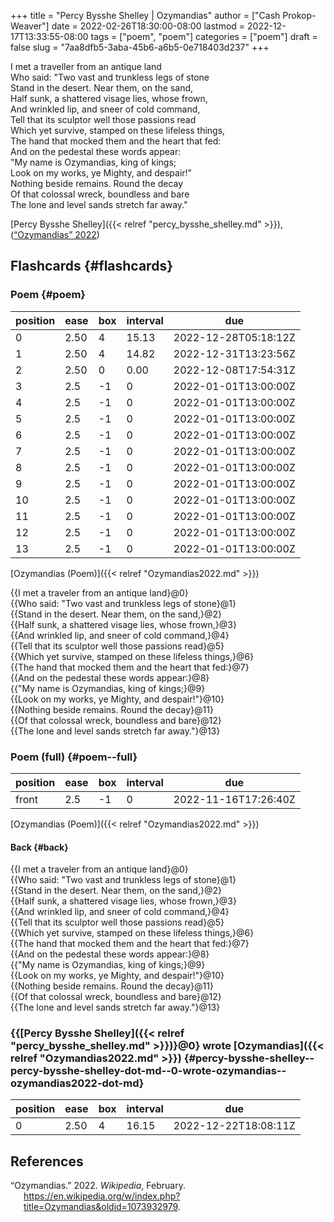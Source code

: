 +++
title = "Percy Bysshe Shelley | Ozymandias"
author = ["Cash Prokop-Weaver"]
date = 2022-02-26T18:30:00-08:00
lastmod = 2022-12-17T13:33:55-08:00
tags = ["poem", "poem"]
categories = ["poem"]
draft = false
slug = "7aa8dfb5-3aba-45b6-a6b5-0e718403d237"
+++

<div class="verse">

I met a traveller from an antique land<br />
Who said: "Two vast and trunkless legs of stone<br />
Stand in the desert. Near them, on the sand,<br />
Half sunk, a shattered visage lies, whose frown,<br />
And wrinkled lip, and sneer of cold command,<br />
Tell that its sculptor well those passions read<br />
Which yet survive, stamped on these lifeless things,<br />
The hand that mocked them and the heart that fed:<br />
And on the pedestal these words appear:<br />
"My name is Ozymandias, king of kings;<br />
Look on my works, ye Mighty, and despair!"<br />
Nothing beside remains. Round the decay<br />
Of that colossal wreck, boundless and bare<br />
The lone and level sands stretch far away."<br />

</div>

[Percy Bysshe Shelley]({{< relref "percy_bysshe_shelley.md" >}}), (<a href="#citeproc_bib_item_1">“Ozymandias” 2022</a>)


## Flashcards {#flashcards}


### Poem {#poem}

| position | ease | box | interval | due                  |
|----------|------|-----|----------|----------------------|
| 0        | 2.50 | 4   | 15.13    | 2022-12-28T05:18:12Z |
| 1        | 2.50 | 4   | 14.82    | 2022-12-31T13:23:56Z |
| 2        | 2.50 | 0   | 0.00     | 2022-12-08T17:54:31Z |
| 3        | 2.5  | -1  | 0        | 2022-01-01T13:00:00Z |
| 4        | 2.5  | -1  | 0        | 2022-01-01T13:00:00Z |
| 5        | 2.5  | -1  | 0        | 2022-01-01T13:00:00Z |
| 6        | 2.5  | -1  | 0        | 2022-01-01T13:00:00Z |
| 7        | 2.5  | -1  | 0        | 2022-01-01T13:00:00Z |
| 8        | 2.5  | -1  | 0        | 2022-01-01T13:00:00Z |
| 9        | 2.5  | -1  | 0        | 2022-01-01T13:00:00Z |
| 10       | 2.5  | -1  | 0        | 2022-01-01T13:00:00Z |
| 11       | 2.5  | -1  | 0        | 2022-01-01T13:00:00Z |
| 12       | 2.5  | -1  | 0        | 2022-01-01T13:00:00Z |
| 13       | 2.5  | -1  | 0        | 2022-01-01T13:00:00Z |

[Ozymandias (Poem)]({{< relref "Ozymandias2022.md" >}})

<div class="verse">

{{I met a traveler from an antique land}@0}<br />
{{Who said: "Two vast and trunkless legs of stone}@1}<br />
{{Stand in the desert. Near them, on the sand,}@2}<br />
{{Half sunk, a shattered visage lies, whose frown,}@3}<br />
{{And wrinkled lip, and sneer of cold command,}@4}<br />
{{Tell that its sculptor well those passions read}@5}<br />
{{Which yet survive, stamped on these lifeless things,}@6}<br />
{{The hand that mocked them and the heart that fed:}@7}<br />
{{And on the pedestal these words appear:}@8}<br />
{{"My name is Ozymandias, king of kings;}@9}<br />
{{Look on my works, ye Mighty, and despair!"}@10}<br />
{{Nothing beside remains. Round the decay}@11}<br />
{{Of that colossal wreck, boundless and bare}@12}<br />
{{The lone and level sands stretch far away."}@13}<br />

</div>


### Poem (full) {#poem--full}

| position | ease | box | interval | due                  |
|----------|------|-----|----------|----------------------|
| front    | 2.5  | -1  | 0        | 2022-11-16T17:26:40Z |

[Ozymandias (Poem)]({{< relref "Ozymandias2022.md" >}})


#### Back {#back}

<div class="verse">

{{I met a traveler from an antique land}@0}<br />
{{Who said: "Two vast and trunkless legs of stone}@1}<br />
{{Stand in the desert. Near them, on the sand,}@2}<br />
{{Half sunk, a shattered visage lies, whose frown,}@3}<br />
{{And wrinkled lip, and sneer of cold command,}@4}<br />
{{Tell that its sculptor well those passions read}@5}<br />
{{Which yet survive, stamped on these lifeless things,}@6}<br />
{{The hand that mocked them and the heart that fed:}@7}<br />
{{And on the pedestal these words appear:}@8}<br />
{{"My name is Ozymandias, king of kings;}@9}<br />
{{Look on my works, ye Mighty, and despair!"}@10}<br />
{{Nothing beside remains. Round the decay}@11}<br />
{{Of that colossal wreck, boundless and bare}@12}<br />
{{The lone and level sands stretch far away."}@13}<br />

</div>


### {{[Percy Bysshe Shelley]({{< relref "percy_bysshe_shelley.md" >}})}@0} wrote [Ozymandias]({{< relref "Ozymandias2022.md" >}}) {#percy-bysshe-shelley--percy-bysshe-shelley-dot-md--0-wrote-ozymandias--ozymandias2022-dot-md}

| position | ease | box | interval | due                  |
|----------|------|-----|----------|----------------------|
| 0        | 2.50 | 4   | 16.15    | 2022-12-22T18:08:11Z |

## References

<style>.csl-entry{text-indent: -1.5em; margin-left: 1.5em;}</style><div class="csl-bib-body">
  <div class="csl-entry"><a id="citeproc_bib_item_1"></a>“Ozymandias.” 2022. <i>Wikipedia</i>, February. <a href="https://en.wikipedia.org/w/index.php?title=Ozymandias&oldid=1073932979">https://en.wikipedia.org/w/index.php?title=Ozymandias&#38;oldid=1073932979</a>.</div>
</div>
